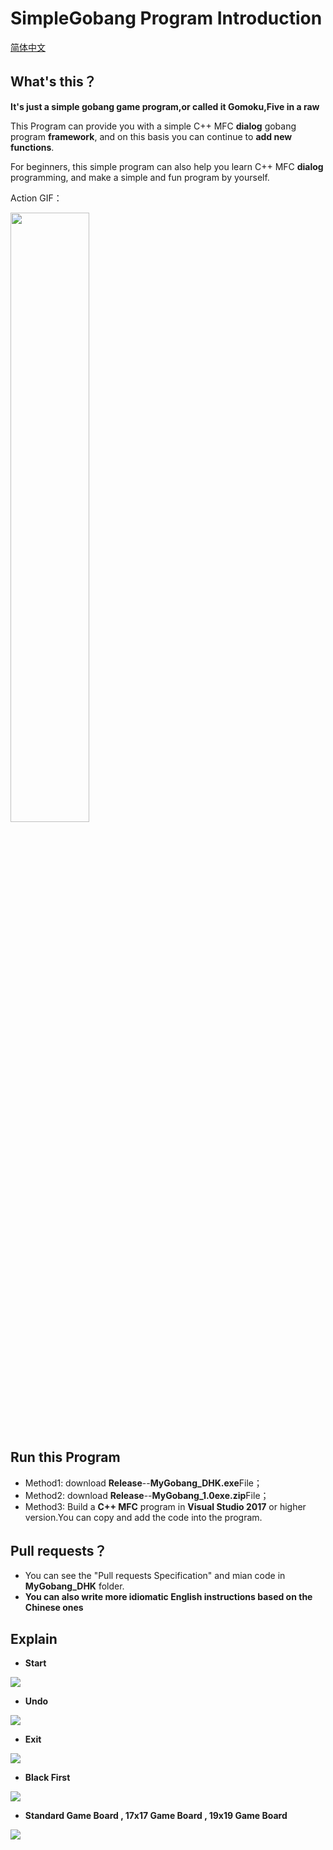 SimpleGobang Program Introduction
=======
[简体中文](https://github.com/Vaczzy/MFC-SimpleGobang/blob/master/README.md)
## What's this？
**It's just a simple gobang game program,or called it Gomoku,Five in a raw**

This Program can provide you with a simple C++ MFC **dialog** gobang program **framework**, and on this basis you can continue to **add new functions**.

For beginners, this simple program can also help you learn C++ MFC **dialog** programming, and make a simple and fun program by yourself.

Action GIF：

<img src="https://github.com/Vaczzy/MFC-SimpleGobang/raw/master/GIF/demo5.gif" width=50% height=50%>

## Run this Program
* Method1: download **Release**--**MyGobang_DHK.exe**File；
* Method2: download **Release**--**MyGobang_1.0exe.zip**File；
* Method3: Build a **C++ MFC** program in **Visual Studio 2017** or higher version.You can copy and add the code into the program.
## Pull requests？
* You can see the "Pull requests Specification" and mian code in **MyGobang_DHK** folder.
* **You can also write more idiomatic English instructions based on the Chinese ones**
## Explain
* **Start**    
<img src="https://github.com/Vaczzy/MFC-SimpleGobang/raw/master/Img/start.PNG">

* **Undo**    
<img src="https://github.com/Vaczzy/MFC-SimpleGobang/raw/master/Img/withdraw.PNG">

* **Exit**    
<img src="https://github.com/Vaczzy/MFC-SimpleGobang/raw/master/Img/exit.PNG">

* **Black First**    
<img src="https://github.com/Vaczzy/MFC-SimpleGobang/raw/master/Img/tip.PNG">

* **Standard Game Board , 17x17 Game Board , 19x19 Game Board**    
<img src="https://github.com/Vaczzy/MFC-SimpleGobang/raw/master/Img/radio.PNG">


